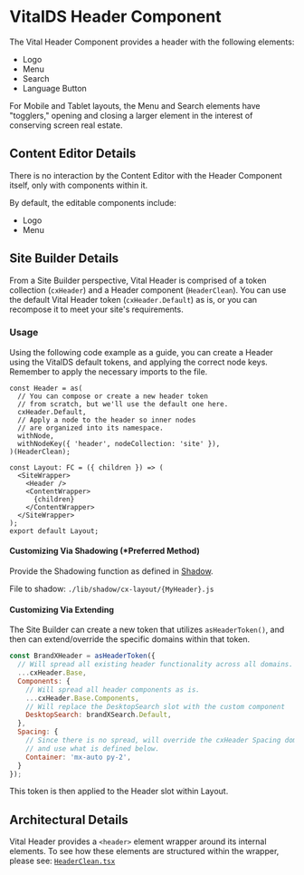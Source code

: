# VitalDS Header Component

The Vital Header Component provides a header with the following elements:

- Logo
- Menu
- Search
- Language Button

For Mobile and Tablet layouts, the Menu and Search elements have "togglers," opening and closing a
larger element in the interest of conserving screen real estate.

## Content Editor Details

There is no interaction by the Content Editor with the Header Component itself, only with components
within it.

By default, the editable components include:

- Logo
- Menu

## Site Builder Details

From a Site Builder perspective, Vital Header is comprised of a token collection (`cxHeader`) and a
Header component (`HeaderClean`). You can use the default Vital Header token (`cxHeader.Default`) as
is, or you can recompose it to meet your site's requirements.

### Usage

Using the following code example as a guide, you can create a Header using the VitalDS default
tokens, and applying the correct node keys. Remember to apply the necessary imports to the file.

```tsx
const Header = as(
  // You can compose or create a new header token
  // from scratch, but we'll use the default one here.
  cxHeader.Default,
  // Apply a node to the header so inner nodes
  // are organized into its namespace.
  withNode,
  withNodeKey({ 'header', nodeCollection: 'site' }),
)(HeaderClean);

const Layout: FC = ({ children }) => (
  <SiteWrapper>
    <Header />
    <ContentWrapper>
      {children}
    </ContentWrapper>
  </SiteWrapper>
);
export default Layout;
```

#### Customizing Via Shadowing (*Preferred Method)

Provide the Shadowing function as defined in [Shadow](../CX_Elements/CX_Shadow).

File to shadow: `./lib/shadow/cx-layout/{MyHeader}.js`

#### Customizing Via Extending

The Site Builder can create a new token that utilizes `asHeaderToken()`, and then can
extend/override the specific domains within that token.

```js
const BrandXHeader = asHeaderToken({
  // Will spread all existing header functionality across all domains.
  ...cxHeader.Base,
  Components: {
    // Will spread all header components as is.
    ...cxHeader.Base.Components,
    // Will replace the DesktopSearch slot with the custom component
    DesktopSearch: brandXSearch.Default,
  },
  Spacing: {
    // Since there is no spread, will override the cxHeader Spacing domain
    // and use what is defined below.
    Container: 'mx-auto py-2',
  }
});
```

This token is then applied to the Header slot within Layout.

## Architectural Details

Vital Header provides a `<header>` element wrapper around its internal elements. To see how these
elements are structured within the wrapper, please see:
[`HeaderClean.tsx`](https://github.com/johnsonandjohnson/Bodiless-JS/blob/main/packages/cx-layout/src/components/Header/HeaderClean.tsx)
